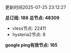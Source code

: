 更新时间2025-07-25 23:12:27

**总订阅: 188**
**总节点: 48309**
- vless节点: 22411
- hysteria2节点: 8

**google ping有效节点: 165**
